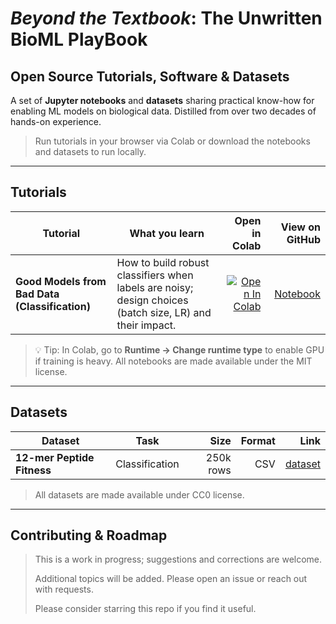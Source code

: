 # _Beyond the Textbook_: The Unwritten BioML PlayBook
## Open Source Tutorials, Software & Datasets

A set of **Jupyter notebooks** and **datasets** sharing practical know-how for enabling ML models on biological data. Distilled from over two decades of hands-on experience.

> Run tutorials in your browser via Colab or download the notebooks and datasets to run locally.

---

## Tutorials

| Tutorial | What you learn | Open in Colab | View on GitHub |
|---|---|---:|---:|
| **Good Models from Bad Data (Classification)** | How to build robust classifiers when labels are noisy; design choices (batch size, LR) and their impact. | [![Open In Colab](https://colab.research.google.com/assets/colab-badge.svg)](https://colab.research.google.com/github/fatmaelzahraaeid/TheBioMLPlayBook_tutorials/blob/main/Noise/good_models_from_bad_data_classification.ipynb) | [Notebook](Noise/good_models_from_bad_data_classification.ipynb) |

> 💡 Tip: In Colab, go to **Runtime → Change runtime type** to enable GPU if training is heavy.
>  All notebooks are made available under the MIT license.

---

## Datasets

| Dataset | Task | Size | Format | Link |
|---|---|---:|---:|---:|
| **12-mer Peptide Fitness** | Classification | 250k rows | CSV | [dataset](Datasets/ThebioMLClinicDatasets_12merPeptideFitness_Classification_250K.csv) |

> All datasets are made available under CC0 license.

---

## Contributing & Roadmap

> This is a work in progress; suggestions and corrections are welcome.
> 
> Additional topics will be added. Please open an issue or reach out with requests.
> 
> Please consider starring this repo if you find it useful.





